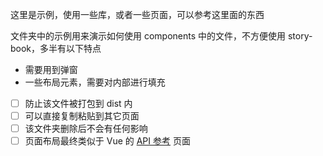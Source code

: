 这里是示例，使用一些库，或者一些页面，可以参考这里面的东西

文件夹中的示例用来演示如何使用 components 中的文件，不方便使用 story-book，多半有以下特点

- 需要用到弹窗
- 一些布局元素，需要对内部进行填充

- [ ] 防止该文件被打包到 dist 内
- [ ] 可以直接复制粘贴到其它页面
- [ ] 该文件夹删除后不会有任何影响
- [ ] 页面布局最终类似于 Vue 的 [API 参考](https://cn.vuejs.org/api/) 页面